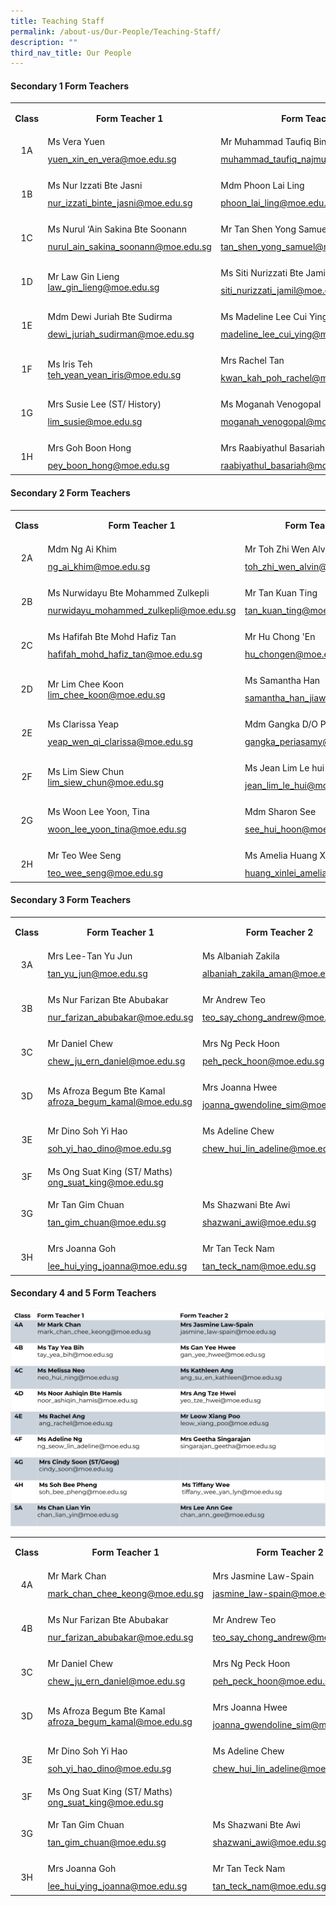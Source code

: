 ```yaml
---
title: Teaching Staff
permalink: /about-us/Our-People/Teaching-Staff/
description: ""
third_nav_title: Our People
---
```

#### **Secondary 1 Form Teachers**
       
<table class="MsoTableGrid" border="0" cellspacing="0" cellpadding="0" style="border-collapse:collapse;border:none;mso-yfti-tbllook:1184;mso-padding-alt:
 0cm 5.4pt 0cm 5.4pt;mso-border-insideh:none;mso-border-insidev:none"><tbody><tr style="mso-yfti-irow:0;mso-yfti-firstrow:yes;height:25.5pt"><td width="56" style="width:42.3pt;padding:0cm 5.4pt 0cm 5.4pt;height:25.5pt"><p class="MsoNormal" align="center" style="margin-bottom:0cm;text-align:center;
  line-height:normal"><b>Class</b></p></td><td width="246" style="width:184.25pt;border:solid white 1.0 pt;border-bottom:solid white 1.0 pt; padding:0cm 5.4pt 0cm 5.4pt;height:25.5pt"><p class="MsoNormal" align="center" style="margin-bottom:0cm;text-align:center;
  line-height:normal"><b>Form Teacher 1</b></p></td><td width="321" style="width:240.95pt;padding:0cm 5.4pt 0cm 5.4pt;height:25.5pt"><p class="MsoNormal" align="center" style="margin-bottom:0cm;text-align:center;
  line-height:normal"><b>Form Teacher 2</b></p></td></tr><tr style="mso-yfti-irow:1;height:25.5pt"><td width="56" style="width:42.3pt;padding:0cm 5.4pt 0cm 5.4pt;height:25.5pt"><p class="MsoNormal" align="center" style="margin-bottom:0cm;text-align:center;
  line-height:2">1A</p></td><td width="246" style="width:184.25pt;padding:0cm 5.4pt 0cm 5.4pt;height:25.5pt"><p class="MsoNormal" style="margin-bottom:0cm;line-height:2">Ms Vera Yuen<br><a href="yuen_xin_en_vera@moe.edu.sg">yuen_xin_en_vera@moe.edu.sg</a></p></td><td width="321" style="width:240.95pt;padding:0cm 5.4pt 0cm 5.4pt;height:25.5pt"><p class="MsoNormal" style="margin-bottom:0cm;line-height:2">Mr Muhammad Taufiq Bin Najmuddeen<br><a href="muhammad_taufiq_najmuddeen@moe.edu.sg">muhammad_taufiq_najmuddeen@moe.edu.sg</a></p></td></tr><tr style="mso-yfti-irow:2;height:25.5pt"><td width="56" style="width:42.3pt;padding:0cm 5.4pt 0cm 5.4pt;height:25.5pt"><p class="MsoNormal" align="center" style="margin-bottom:0cm;text-align:center;
  line-height:2">1B</p></td><td width="246" style="width:184.25pt;padding:0cm 5.4pt 0cm 5.4pt;height:25.5pt"><p class="MsoNormal" style="margin-bottom:0cm;line-height:2">Ms Nur Izzati Bte Jasni<br><a href="nur_izzati_binte_jasni@moe.edu.sg">nur_izzati_binte_jasni@moe.edu.sg</a></p></td><td width="321" style="width:240.95pt;padding:0cm 5.4pt 0cm 5.4pt;height:25.5pt"><p class="MsoNormal" style="margin-bottom:0cm;line-height:2">Mdm Phoon Lai Ling<br><a href="phoon_lai_ling@moe.edu.sg">phoon_lai_ling@moe.edu.sg</a></p></td></tr><tr style="mso-yfti-irow:3;height:25.5pt"><td width="56" style="width:42.3pt;padding:0cm 5.4pt 0cm 5.4pt;height:25.5pt"><p class="MsoNormal" align="center" style="margin-bottom:0cm;text-align:center;
  line-height:2">1C</p></td><td width="246" style="width:184.25pt;padding:0cm 5.4pt 0cm 5.4pt;height:25.5pt"><p class="MsoNormal" style="margin-bottom:0cm;line-height:2">Ms Nurul ‘Ain Sakina Bte Soonann<br><a href="nurul_ain_sakina_soonann@moe.edu.sg">nurul_ain_sakina_soonann@moe.edu.sg</a></p></td><td width="321" style="width:240.95pt;padding:0cm 5.4pt 0cm 5.4pt;height:25.5pt"><p class="MsoNormal" style="margin-bottom:0cm;line-height:2">Mr Tan Shen Yong Samuel<br><a href="tan_shen_yong_samuel@moe.edu.sg">tan_shen_yong_samuel@moe.edu.sg</a></p></td></tr><tr style="mso-yfti-irow:4;height:25.5pt"><td width="56" style="width:42.3pt;padding:0cm 5.4pt 0cm 5.4pt;height:25.5pt"><p class="MsoNormal" align="center" style="margin-bottom:0cm;text-align:center;
  line-height:2">1D</p></td><td width="246" style="width:184.25pt;padding:0cm 5.4pt 0cm 5.4pt;height:25.5pt"><p class="MsoNormal" style="margin-bottom:0cm;line-height:2l">Mr Law Gin Lieng<br><a href="law_gin_lieng@moe.edu.sg">law_gin_lieng@moe.edu.sg</a></p></td><td width="321" style="width:240.95pt;padding:0cm 5.4pt 0cm 5.4pt;height:25.5pt"><p class="MsoNormal" style="margin-bottom:0cm;line-height:2">Ms Siti Nurizzati Bte Jamil<br><a href="siti_nurizzati_jamil@moe.edu.sg">siti_nurizzati_jamil@moe.edu.sg</a></p></td></tr><tr style="mso-yfti-irow:5;height:25.5pt"><td width="56" style="width:42.3pt;padding:0cm 5.4pt 0cm 5.4pt;height:25.5pt"><p class="MsoNormal" align="center" style="margin-bottom:0cm;text-align:center;
  line-height:2">1E</p></td><td width="246" style="width:184.25pt;padding:0cm 5.4pt 0cm 5.4pt;height:25.5pt"><p class="MsoNormal" style="margin-bottom:0cm;line-height:2">Mdm Dewi Juriah Bte Sudirma<br><a href="dewi_juriah_sudirman@moe.edu.sg">dewi_juriah_sudirman@moe.edu.sg</a></p></td><td width="321" style="width:240.95pt;padding:0cm 5.4pt 0cm 5.4pt;height:25.5pt"><p class="MsoNormal" style="margin-bottom:0cm;line-height:2">Ms Madeline Lee Cui Ying<br><a href="madeline_lee_cui_ying@moe.edu.sg">madeline_lee_cui_ying@moe.edu.sg</a></p></td></tr><tr style="mso-yfti-irow:6;height:25.5pt"><td width="56" style="width:42.3pt;padding:0cm 5.4pt 0cm 5.4pt;height:25.5pt"><p class="MsoNormal" align="center" style="margin-bottom:0cm;text-align:center;
  line-height:2">1F</p></td><td width="246" style="width:184.25pt;padding:0cm 5.4pt 0cm 5.4pt;height:25.5pt"><p class="MsoNormal" style="margin-bottom:0cm;line-height:2l">Ms Iris Teh<br><a href="teh_yean_yean_iris@moe.edu.sg">teh_yean_yean_iris@moe.edu.sg</a></p></td><td width="321" style="width:240.95pt;padding:0cm 5.4pt 0cm 5.4pt;height:25.5pt"><p class="MsoNormal" style="margin-bottom:0cm;line-height:2">Mrs Rachel Tan<br><a href="kwan_kah_poh_rachel@moe.edu.sg">kwan_kah_poh_rachel@moe.edu.sg</a></p></td></tr><tr style="mso-yfti-irow:7;height:25.5pt"><td width="56" style="width:42.3pt;padding:0cm 5.4pt 0cm 5.4pt;height:25.5pt"><p class="MsoNormal" align="center" style="margin-bottom:0cm;text-align:center;
  line-height:2">1G</p></td><td width="246" style="width:184.25pt;padding:0cm 5.4pt 0cm 5.4pt;height:25.5pt"><p class="MsoNormal" style="margin-bottom:0cm;line-height:2">Mrs Susie Lee (ST/ History)<br><a href="lim_susie@moe.edu.sg">lim_susie@moe.edu.sg</a></p></td><td width="321" style="width:240.95pt;padding:0cm 5.4pt 0cm 5.4pt;height:25.5pt"><p class="MsoNormal" style="margin-bottom:0cm;line-height:2">Ms Moganah Venogopal<br><a href="moganah_venogopal@moe.edu.sg">moganah_venogopal@moe.edu.sg</a></p></td></tr><tr style="mso-yfti-irow:8;mso-yfti-lastrow:yes;height:25.5pt"><td width="56" style="width:42.3pt;padding:0cm 5.4pt 0cm 5.4pt;height:25.5pt"><p class="MsoNormal" align="center" style="margin-bottom:0cm;text-align:center;
  line-height:2">1H</p></td><td width="246" style="width:184.25pt;padding:0cm 5.4pt 0cm 5.4pt;height:25.5pt"><p class="MsoNormal" style="margin-bottom:0cm;line-height:2">Mrs Goh Boon Hong<br><a href="pey_boon_hong@moe.edu.sg">pey_boon_hong@moe.edu.sg</a></p></td><td width="321" style="width:240.95pt;padding:0cm 5.4pt 0cm 5.4pt;height:25.5pt"><p class="MsoNormal" style="margin-bottom:0cm;line-height:2">Mrs Raabiyathul Basariah<br><a href="raabiyathul_basariah@moe.edu.sg">raabiyathul_basariah@moe.edu.sg</a></p></td></tr></tbody></table>

#### **Secondary 2 Form Teachers**


<table class="MsoTableGrid" border="0" cellspacing="0" cellpadding="0" style="border-collapse:collapse;border:none;mso-yfti-tbllook:1184;mso-padding-alt:
 0cm 5.4pt 0cm 5.4pt;mso-border-insideh:none;mso-border-insidev:none"><tbody><tr style="mso-yfti-irow:0;mso-yfti-firstrow:yes;height:25.5pt"><td width="56" style="width:42.3pt;padding:0cm 5.4pt 0cm 5.4pt;height:25.5pt"><p class="MsoNormal" align="center" style="margin-bottom:0cm;text-align:center;
  line-height:normal"><b>Class</b></p></td><td width="246" style="width:184.25pt;border:solid white 1.0 pt;border-bottom:solid white 1.0 pt; padding:0cm 5.4pt 0cm 5.4pt;height:25.5pt"><p class="MsoNormal" align="center" style="margin-bottom:0cm;text-align:center;
  line-height:normal"><b>Form Teacher 1</b></p></td><td width="321" style="width:240.95pt;padding:0cm 5.4pt 0cm 5.4pt;height:25.5pt"><p class="MsoNormal" align="center" style="margin-bottom:0cm;text-align:center;
  line-height:normal"><b>Form Teacher 2</b></p></td></tr><tr style="mso-yfti-irow:1;height:25.5pt"><td width="56" style="width:42.3pt;padding:0cm 5.4pt 0cm 5.4pt;height:25.5pt"><p class="MsoNormal" align="center" style="margin-bottom:0cm;text-align:center;
  line-height:2">2A</p></td><td width="246" style="width:184.25pt;padding:0cm 5.4pt 0cm 5.4pt;height:25.5pt"><p class="MsoNormal" style="margin-bottom:0cm;line-height:2">Mdm Ng Ai Khim<br><a href="ng_ai_khim@moe.edu.sg">ng_ai_khim@moe.edu.sg</a></p></td><td width="321" style="width:240.95pt;padding:0cm 5.4pt 0cm 5.4pt;height:25.5pt"><p class="MsoNormal" style="margin-bottom:0cm;line-height:2">Mr Toh Zhi Wen Alvin<br><a href="toh_zhi_wen_alvin@moe.edu.sg">toh_zhi_wen_alvin@moe.edu.sg</a></p></td></tr><tr style="mso-yfti-irow:2;height:25.5pt"><td width="56" style="width:42.3pt;padding:0cm 5.4pt 0cm 5.4pt;height:25.5pt"><p class="MsoNormal" align="center" style="margin-bottom:0cm;text-align:center;
  line-height:2">2B</p></td><td width="246" style="width:184.25pt;padding:0cm 5.4pt 0cm 5.4pt;height:25.5pt"><p class="MsoNormal" style="margin-bottom:0cm;line-height:2">Ms Nurwidayu Bte Mohammed Zulkepli<br><a href="nurwidayu_mohammed_zulkepli@moe.edu.sg">nurwidayu_mohammed_zulkepli@moe.edu.sg</a></p></td><td width="321" style="width:240.95pt;padding:0cm 5.4pt 0cm 5.4pt;height:25.5pt"><p class="MsoNormal" style="margin-bottom:0cm;line-height:2">Mr Tan Kuan Ting<br><a href="tan_kuan_ting@moe.edu.sg">tan_kuan_ting@moe.edu.sg</a></p></td></tr><tr style="mso-yfti-irow:3;height:25.5pt"><td width="56" style="width:42.3pt;padding:0cm 5.4pt 0cm 5.4pt;height:25.5pt"><p class="MsoNormal" align="center" style="margin-bottom:0cm;text-align:center;
  line-height:2">2C</p></td><td width="246" style="width:184.25pt;padding:0cm 5.4pt 0cm 5.4pt;height:25.5pt"><p class="MsoNormal" style="margin-bottom:0cm;line-height:2">Ms Hafifah Bte Mohd Hafiz Tan<br><a href="hafifah_mohd_hafiz_tan@moe.edu.sg">hafifah_mohd_hafiz_tan@moe.edu.sg</a></p></td><td width="321" style="width:240.95pt;padding:0cm 5.4pt 0cm 5.4pt;height:25.5pt"><p class="MsoNormal" style="margin-bottom:0cm;line-height:2">Mr Hu Chong 'En<br><a href="hu_chongen@moe.edu.sg">hu_chongen@moe.edu.sg</a></p></td></tr><tr style="mso-yfti-irow:4;height:25.5pt"><td width="56" style="width:42.3pt;padding:0cm 5.4pt 0cm 5.4pt;height:25.5pt"><p class="MsoNormal" align="center" style="margin-bottom:0cm;text-align:center;
  line-height:2">2D</p></td><td width="246" style="width:184.25pt;padding:0cm 5.4pt 0cm 5.4pt;height:25.5pt"><p class="MsoNormal" style="margin-bottom:0cm;line-height:2l">Mr Lim Chee Koon<br><a href="lim_chee_koon@moe.edu.sg">lim_chee_koon@moe.edu.sg</a></p></td><td width="321" style="width:240.95pt;padding:0cm 5.4pt 0cm 5.4pt;height:25.5pt"><p class="MsoNormal" style="margin-bottom:0cm;line-height:2">Ms Samantha Han<br><a href="samantha_han_jiawen@moe.edu.sg">samantha_han_jiawen@moe.edu.sg</a></p></td></tr><tr style="mso-yfti-irow:5;height:25.5pt"><td width="56" style="width:42.3pt;padding:0cm 5.4pt 0cm 5.4pt;height:25.5pt"><p class="MsoNormal" align="center" style="margin-bottom:0cm;text-align:center;
  line-height:2">2E</p></td><td width="246" style="width:184.25pt;padding:0cm 5.4pt 0cm 5.4pt;height:25.5pt"><p class="MsoNormal" style="margin-bottom:0cm;line-height:2">Ms Clarissa Yeap<br><a href="yeap_wen_qi_clarissa@moe.edu.sg">yeap_wen_qi_clarissa@moe.edu.sg</a></p></td><td width="321" style="width:240.95pt;padding:0cm 5.4pt 0cm 5.4pt;height:25.5pt"><p class="MsoNormal" style="margin-bottom:0cm;line-height:2">Mdm Gangka D/O Periasamy<br><a href="gangka_periasamy@moe.edu.sg">gangka_periasamy@moe.edu.sg</a></p></td></tr><tr style="mso-yfti-irow:6;height:25.5pt"><td width="56" style="width:42.3pt;padding:0cm 5.4pt 0cm 5.4pt;height:25.5pt"><p class="MsoNormal" align="center" style="margin-bottom:0cm;text-align:center;
  line-height:2">2F</p></td><td width="246" style="width:184.25pt;padding:0cm 5.4pt 0cm 5.4pt;height:25.5pt"><p class="MsoNormal" style="margin-bottom:0cm;line-height:2l">Ms Lim Siew Chun<br><a href="lim_siew_chun@moe.edu.sg">lim_siew_chun@moe.edu.sg</a></p></td><td width="321" style="width:240.95pt;padding:0cm 5.4pt 0cm 5.4pt;height:25.5pt"><p class="MsoNormal" style="margin-bottom:0cm;line-height:2">Ms Jean Lim Le hui<br><a href="jean_lim_le_hui@moe.edu.sg">jean_lim_le_hui@moe.edu.sg</a></p></td></tr><tr style="mso-yfti-irow:7;height:25.5pt"><td width="56" style="width:42.3pt;padding:0cm 5.4pt 0cm 5.4pt;height:25.5pt"><p class="MsoNormal" align="center" style="margin-bottom:0cm;text-align:center;
  line-height:2">2G</p></td><td width="246" style="width:184.25pt;padding:0cm 5.4pt 0cm 5.4pt;height:25.5pt"><p class="MsoNormal" style="margin-bottom:0cm;line-height:2">Ms Woon Lee Yoon, Tina<br><a href="woon_lee_yoon_tina@moe.edu.sg">woon_lee_yoon_tina@moe.edu.sg</a></p></td><td width="321" style="width:240.95pt;padding:0cm 5.4pt 0cm 5.4pt;height:25.5pt"><p class="MsoNormal" style="margin-bottom:0cm;line-height:2">Mdm Sharon See<br><a href="see_hui_hoon@moe.edu.sg">see_hui_hoon@moe.edu.sg</a></p></td></tr><tr style="mso-yfti-irow:8;mso-yfti-lastrow:yes;height:25.5pt"><td width="56" style="width:42.3pt;padding:0cm 5.4pt 0cm 5.4pt;height:25.5pt"><p class="MsoNormal" align="center" style="margin-bottom:0cm;text-align:center;
  line-height:2">2H</p></td><td width="246" style="width:184.25pt;padding:0cm 5.4pt 0cm 5.4pt;height:25.5pt"><p class="MsoNormal" style="margin-bottom:0cm;line-height:2">Mr Teo Wee Seng<br><a href="teo_wee_seng@moe.edu.sg">teo_wee_seng@moe.edu.sg</a></p></td><td width="321" style="width:240.95pt;padding:0cm 5.4pt 0cm 5.4pt;height:25.5pt"><p class="MsoNormal" style="margin-bottom:0cm;line-height:2">Ms Amelia Huang Xin Lei<br><a href="huang_xinlei_amelia@moe.edu.sg">huang_xinlei_amelia@moe.edu.sg</a></p></td></tr></tbody></table>

#### **Secondary 3 Form Teachers**

<table class="MsoTableGrid" border="0" cellspacing="0" cellpadding="0" style="border-collapse:collapse;border:none;mso-yfti-tbllook:1184;mso-padding-alt:
 0cm 5.4pt 0cm 5.4pt;mso-border-insideh:none;mso-border-insidev:none"><tbody><tr style="mso-yfti-irow:0;mso-yfti-firstrow:yes;height:25.5pt"><td width="56" style="width:42.3pt;padding:0cm 5.4pt 0cm 5.4pt;height:25.5pt"><p class="MsoNormal" align="center" style="margin-bottom:0cm;text-align:center;
  line-height:normal"><b>Class</b></p></td><td width="246" style="width:184.25pt;border:solid white 1.0 pt;border-bottom:solid white 1.0 pt; padding:0cm 5.4pt 0cm 5.4pt;height:25.5pt"><p class="MsoNormal" align="center" style="margin-bottom:0cm;text-align:center;
  line-height:normal"><b>Form Teacher 1</b></p></td><td width="321" style="width:240.95pt;padding:0cm 5.4pt 0cm 5.4pt;height:25.5pt"><p class="MsoNormal" align="center" style="margin-bottom:0cm;text-align:center;
  line-height:normal"><b>Form Teacher 2</b></p></td></tr><tr style="mso-yfti-irow:1;height:25.5pt"><td width="56" style="width:42.3pt;padding:0cm 5.4pt 0cm 5.4pt;height:25.5pt"><p class="MsoNormal" align="center" style="margin-bottom:0cm;text-align:center;
  line-height:2">3A</p></td><td width="246" style="width:184.25pt;padding:0cm 5.4pt 0cm 5.4pt;height:25.5pt"><p class="MsoNormal" style="margin-bottom:0cm;line-height:2">Mrs Lee-Tan Yu Jun<br><a href="tan_yu_jun@moe.edu.sg">tan_yu_jun@moe.edu.sg</a></p></td><td width="321" style="width:240.95pt;padding:0cm 5.4pt 0cm 5.4pt;height:25.5pt"><p class="MsoNormal" style="margin-bottom:0cm;line-height:2">Ms Albaniah Zakila<br><a href="albaniah_zakila_aman@moe.edu.sg">albaniah_zakila_aman@moe.edu.sg</a></p></td></tr><tr style="mso-yfti-irow:2;height:25.5pt"><td width="56" style="width:42.3pt;padding:0cm 5.4pt 0cm 5.4pt;height:25.5pt"><p class="MsoNormal" align="center" style="margin-bottom:0cm;text-align:center;
  line-height:2">3B</p></td><td width="246" style="width:184.25pt;padding:0cm 5.4pt 0cm 5.4pt;height:25.5pt"><p class="MsoNormal" style="margin-bottom:0cm;line-height:2">Ms Nur Farizan Bte Abubakar<br><a href="nur_farizan_abubakar@moe.edu.sg">nur_farizan_abubakar@moe.edu.sg</a></p></td><td width="321" style="width:240.95pt;padding:0cm 5.4pt 0cm 5.4pt;height:25.5pt"><p class="MsoNormal" style="margin-bottom:0cm;line-height:2">Mr Andrew Teo<br><a href="teo_say_chong_andrew@moe.edu.sg">teo_say_chong_andrew@moe.edu.sg</a></p></td></tr><tr style="mso-yfti-irow:3;height:25.5pt"><td width="56" style="width:42.3pt;padding:0cm 5.4pt 0cm 5.4pt;height:25.5pt"><p class="MsoNormal" align="center" style="margin-bottom:0cm;text-align:center;
  line-height:2">3C</p></td><td width="246" style="width:184.25pt;padding:0cm 5.4pt 0cm 5.4pt;height:25.5pt"><p class="MsoNormal" style="margin-bottom:0cm;line-height:2">Mr Daniel Chew<br><a href="chew_ju_ern_daniel@moe.edu.sg">chew_ju_ern_daniel@moe.edu.sg</a></p></td><td width="321" style="width:240.95pt;padding:0cm 5.4pt 0cm 5.4pt;height:25.5pt"><p class="MsoNormal" style="margin-bottom:0cm;line-height:2">Mrs Ng Peck Hoon<br><a href="peh_peck_hoon@moe.edu.sg">peh_peck_hoon@moe.edu.sg</a></p></td></tr><tr style="mso-yfti-irow:4;height:25.5pt"><td width="56" style="width:42.3pt;padding:0cm 5.4pt 0cm 5.4pt;height:25.5pt"><p class="MsoNormal" align="center" style="margin-bottom:0cm;text-align:center;
  line-height:2">3D</p></td><td width="246" style="width:184.25pt;padding:0cm 5.4pt 0cm 5.4pt;height:25.5pt"><p class="MsoNormal" style="margin-bottom:0cm;line-height:2l">Ms Afroza Begum Bte Kamal<br><a href="afroza_begum_kamal@moe.edu.sg">afroza_begum_kamal@moe.edu.sg</a></p></td><td width="321" style="width:240.95pt;padding:0cm 5.4pt 0cm 5.4pt;height:25.5pt"><p class="MsoNormal" style="margin-bottom:0cm;line-height:2">Mrs Joanna Hwee<br><a href="joanna_gwendoline_sim@moe.edu.sg">joanna_gwendoline_sim@moe.edu.sg</a></p></td></tr><tr style="mso-yfti-irow:5;height:25.5pt"><td width="56" style="width:42.3pt;padding:0cm 5.4pt 0cm 5.4pt;height:25.5pt"><p class="MsoNormal" align="center" style="margin-bottom:0cm;text-align:center;
  line-height:2">3E</p></td><td width="246" style="width:184.25pt;padding:0cm 5.4pt 0cm 5.4pt;height:25.5pt"><p class="MsoNormal" style="margin-bottom:0cm;line-height:2">Mr Dino Soh Yi Hao<br><a href="soh_yi_hao_dino@moe.edu.sg">soh_yi_hao_dino@moe.edu.sg</a></p></td><td width="321" style="width:240.95pt;padding:0cm 5.4pt 0cm 5.4pt;height:25.5pt"><p class="MsoNormal" style="margin-bottom:0cm;line-height:2">Ms Adeline Chew<br><a href="chew_hui_lin_adeline@moe.edu.sg">chew_hui_lin_adeline@moe.edu.sg</a></p></td></tr><tr style="mso-yfti-irow:6;height:25.5pt"><td width="56" style="width:42.3pt;padding:0cm 5.4pt 0cm 5.4pt;height:25.5pt"><p class="MsoNormal" align="center" style="margin-bottom:0cm;text-align:center;
  line-height:2">3F</p></td><td width="246" style="width:184.25pt;padding:0cm 5.4pt 0cm 5.4pt;height:25.5pt"><p class="MsoNormal" style="margin-bottom:0cm;line-height:2l">Ms Ong Suat King (ST/ Maths)<br><a href="ong_suat_king@moe.edu.sg">ong_suat_king@moe.edu.sg</a></p></td><td width="321" style="width:240.95pt;padding:0cm 5.4pt 0cm 5.4pt;height:25.5pt"><p class="MsoNormal" style="margin-bottom:0cm;line-height:2"><br><a href=""></a></p></td></tr><tr style="mso-yfti-irow:7;height:25.5pt"><td width="56" style="width:42.3pt;padding:0cm 5.4pt 0cm 5.4pt;height:25.5pt"><p class="MsoNormal" align="center" style="margin-bottom:0cm;text-align:center;
  line-height:2">3G</p></td><td width="246" style="width:184.25pt;padding:0cm 5.4pt 0cm 5.4pt;height:25.5pt"><p class="MsoNormal" style="margin-bottom:0cm;line-height:2">Mr Tan Gim Chuan<br><a href="tan_gim_chuan@moe.edu.sg">tan_gim_chuan@moe.edu.sg</a></p></td><td width="321" style="width:240.95pt;padding:0cm 5.4pt 0cm 5.4pt;height:25.5pt"><p class="MsoNormal" style="margin-bottom:0cm;line-height:2">Ms Shazwani Bte Awi<br><a href="shazwani_awi@moe.edu.sg">shazwani_awi@moe.edu.sg</a></p></td></tr><tr style="mso-yfti-irow:8;mso-yfti-lastrow:yes;height:25.5pt"><td width="56" style="width:42.3pt;padding:0cm 5.4pt 0cm 5.4pt;height:25.5pt"><p class="MsoNormal" align="center" style="margin-bottom:0cm;text-align:center;
  line-height:2">3H</p></td><td width="246" style="width:184.25pt;padding:0cm 5.4pt 0cm 5.4pt;height:25.5pt"><p class="MsoNormal" style="margin-bottom:0cm;line-height:2">Mrs Joanna Goh<br><a href="lee_hui_ying_joanna@moe.edu.sg">lee_hui_ying_joanna@moe.edu.sg</a></p></td><td width="321" style="width:240.95pt;padding:0cm 5.4pt 0cm 5.4pt;height:25.5pt"><p class="MsoNormal" style="margin-bottom:0cm;line-height:2">Mr Tan Teck Nam<br><a href="tan_teck_nam@moe.edu.sg">tan_teck_nam@moe.edu.sg</a></p></td></tr></tbody></table>

#### **Secondary 4 and 5 Form Teachers**
![](/images/About%20us/Our%20People/Teaching%20Staff/S4FTs.jpg)

<table class="MsoTableGrid" border="0" cellspacing="0" cellpadding="0" style="border-collapse:collapse;border:none;mso-yfti-tbllook:1184;mso-padding-alt:
 0cm 5.4pt 0cm 5.4pt;mso-border-insideh:none;mso-border-insidev:none"><tbody><tr style="mso-yfti-irow:0;mso-yfti-firstrow:yes;height:25.5pt"><td width="56" style="width:42.3pt;padding:0cm 5.4pt 0cm 5.4pt;height:25.5pt"><p class="MsoNormal" align="center" style="margin-bottom:0cm;text-align:center;
  line-height:normal"><b>Class</b></p></td><td width="246" style="width:184.25pt;border:solid white 1.0 pt;border-bottom:solid white 1.0 pt; padding:0cm 5.4pt 0cm 5.4pt;height:25.5pt"><p class="MsoNormal" align="center" style="margin-bottom:0cm;text-align:center;
  line-height:normal"><b>Form Teacher 1</b></p></td><td width="321" style="width:240.95pt;padding:0cm 5.4pt 0cm 5.4pt;height:25.5pt"><p class="MsoNormal" align="center" style="margin-bottom:0cm;text-align:center;
  line-height:normal"><b>Form Teacher 2</b></p></td></tr><tr style="mso-yfti-irow:1;height:25.5pt"><td width="56" style="width:42.3pt;padding:0cm 5.4pt 0cm 5.4pt;height:25.5pt"><p class="MsoNormal" align="center" style="margin-bottom:0cm;text-align:center;
  line-height:2">4A</p></td><td width="246" style="width:184.25pt;padding:0cm 5.4pt 0cm 5.4pt;height:25.5pt"><p class="MsoNormal" style="margin-bottom:0cm;line-height:2">Mr Mark Chan<br><a href="mark_chan_chee_keong@moe.edu.sg">mark_chan_chee_keong@moe.edu.sg</a></p></td><td width="321" style="width:240.95pt;padding:0cm 5.4pt 0cm 5.4pt;height:25.5pt"><p class="MsoNormal" style="margin-bottom:0cm;line-height:2">Mrs Jasmine Law-Spain<br><a href="jasmine_law-spain@moe.edu.sg">jasmine_law-spain@moe.edu.sg</a></p></td></tr><tr style="mso-yfti-irow:2;height:25.5pt"><td width="56" style="width:42.3pt;padding:0cm 5.4pt 0cm 5.4pt;height:25.5pt"><p class="MsoNormal" align="center" style="margin-bottom:0cm;text-align:center;
  line-height:2">4B</p></td><td width="246" style="width:184.25pt;padding:0cm 5.4pt 0cm 5.4pt;height:25.5pt"><p class="MsoNormal" style="margin-bottom:0cm;line-height:2">Ms Nur Farizan Bte Abubakar<br><a href="nur_farizan_abubakar@moe.edu.sg">nur_farizan_abubakar@moe.edu.sg</a></p></td><td width="321" style="width:240.95pt;padding:0cm 5.4pt 0cm 5.4pt;height:25.5pt"><p class="MsoNormal" style="margin-bottom:0cm;line-height:2">Mr Andrew Teo<br><a href="teo_say_chong_andrew@moe.edu.sg">teo_say_chong_andrew@moe.edu.sg</a></p></td></tr><tr style="mso-yfti-irow:3;height:25.5pt"><td width="56" style="width:42.3pt;padding:0cm 5.4pt 0cm 5.4pt;height:25.5pt"><p class="MsoNormal" align="center" style="margin-bottom:0cm;text-align:center;
  line-height:2">3C</p></td><td width="246" style="width:184.25pt;padding:0cm 5.4pt 0cm 5.4pt;height:25.5pt"><p class="MsoNormal" style="margin-bottom:0cm;line-height:2">Mr Daniel Chew<br><a href="chew_ju_ern_daniel@moe.edu.sg">chew_ju_ern_daniel@moe.edu.sg</a></p></td><td width="321" style="width:240.95pt;padding:0cm 5.4pt 0cm 5.4pt;height:25.5pt"><p class="MsoNormal" style="margin-bottom:0cm;line-height:2">Mrs Ng Peck Hoon<br><a href="peh_peck_hoon@moe.edu.sg">peh_peck_hoon@moe.edu.sg</a></p></td></tr><tr style="mso-yfti-irow:4;height:25.5pt"><td width="56" style="width:42.3pt;padding:0cm 5.4pt 0cm 5.4pt;height:25.5pt"><p class="MsoNormal" align="center" style="margin-bottom:0cm;text-align:center;
  line-height:2">3D</p></td><td width="246" style="width:184.25pt;padding:0cm 5.4pt 0cm 5.4pt;height:25.5pt"><p class="MsoNormal" style="margin-bottom:0cm;line-height:2l">Ms Afroza Begum Bte Kamal<br><a href="afroza_begum_kamal@moe.edu.sg">afroza_begum_kamal@moe.edu.sg</a></p></td><td width="321" style="width:240.95pt;padding:0cm 5.4pt 0cm 5.4pt;height:25.5pt"><p class="MsoNormal" style="margin-bottom:0cm;line-height:2">Mrs Joanna Hwee<br><a href="joanna_gwendoline_sim@moe.edu.sg">joanna_gwendoline_sim@moe.edu.sg</a></p></td></tr><tr style="mso-yfti-irow:5;height:25.5pt"><td width="56" style="width:42.3pt;padding:0cm 5.4pt 0cm 5.4pt;height:25.5pt"><p class="MsoNormal" align="center" style="margin-bottom:0cm;text-align:center;
  line-height:2">3E</p></td><td width="246" style="width:184.25pt;padding:0cm 5.4pt 0cm 5.4pt;height:25.5pt"><p class="MsoNormal" style="margin-bottom:0cm;line-height:2">Mr Dino Soh Yi Hao<br><a href="soh_yi_hao_dino@moe.edu.sg">soh_yi_hao_dino@moe.edu.sg</a></p></td><td width="321" style="width:240.95pt;padding:0cm 5.4pt 0cm 5.4pt;height:25.5pt"><p class="MsoNormal" style="margin-bottom:0cm;line-height:2">Ms Adeline Chew<br><a href="chew_hui_lin_adeline@moe.edu.sg">chew_hui_lin_adeline@moe.edu.sg</a></p></td></tr><tr style="mso-yfti-irow:6;height:25.5pt"><td width="56" style="width:42.3pt;padding:0cm 5.4pt 0cm 5.4pt;height:25.5pt"><p class="MsoNormal" align="center" style="margin-bottom:0cm;text-align:center;
  line-height:2">3F</p></td><td width="246" style="width:184.25pt;padding:0cm 5.4pt 0cm 5.4pt;height:25.5pt"><p class="MsoNormal" style="margin-bottom:0cm;line-height:2l">Ms Ong Suat King (ST/ Maths)<br><a href="ong_suat_king@moe.edu.sg">ong_suat_king@moe.edu.sg</a></p></td><td width="321" style="width:240.95pt;padding:0cm 5.4pt 0cm 5.4pt;height:25.5pt"><p class="MsoNormal" style="margin-bottom:0cm;line-height:2"><br><a href=""></a></p></td></tr><tr style="mso-yfti-irow:7;height:25.5pt"><td width="56" style="width:42.3pt;padding:0cm 5.4pt 0cm 5.4pt;height:25.5pt"><p class="MsoNormal" align="center" style="margin-bottom:0cm;text-align:center;
  line-height:2">3G</p></td><td width="246" style="width:184.25pt;padding:0cm 5.4pt 0cm 5.4pt;height:25.5pt"><p class="MsoNormal" style="margin-bottom:0cm;line-height:2">Mr Tan Gim Chuan<br><a href="tan_gim_chuan@moe.edu.sg">tan_gim_chuan@moe.edu.sg</a></p></td><td width="321" style="width:240.95pt;padding:0cm 5.4pt 0cm 5.4pt;height:25.5pt"><p class="MsoNormal" style="margin-bottom:0cm;line-height:2">Ms Shazwani Bte Awi<br><a href="shazwani_awi@moe.edu.sg">shazwani_awi@moe.edu.sg</a></p></td></tr><tr style="mso-yfti-irow:8;mso-yfti-lastrow:yes;height:25.5pt"><td width="56" style="width:42.3pt;padding:0cm 5.4pt 0cm 5.4pt;height:25.5pt"><p class="MsoNormal" align="center" style="margin-bottom:0cm;text-align:center;
  line-height:2">3H</p></td><td width="246" style="width:184.25pt;padding:0cm 5.4pt 0cm 5.4pt;height:25.5pt"><p class="MsoNormal" style="margin-bottom:0cm;line-height:2">Mrs Joanna Goh<br><a href="lee_hui_ying_joanna@moe.edu.sg">lee_hui_ying_joanna@moe.edu.sg</a></p></td><td width="321" style="width:240.95pt;padding:0cm 5.4pt 0cm 5.4pt;height:25.5pt"><p class="MsoNormal" style="margin-bottom:0cm;line-height:2">Mr Tan Teck Nam<br><a href="tan_teck_nam@moe.edu.sg">tan_teck_nam@moe.edu.sg</a></p></td></tr></tbody></table>